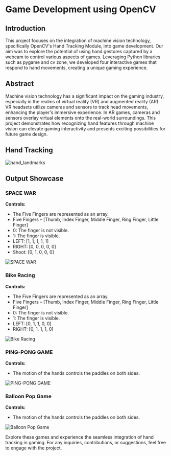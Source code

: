 # Game Development using OpenCV

## Introduction

This project focuses on the integration of machine vision technology, specifically OpenCV's Hand Tracking Module, into game development. Our aim was to explore the potential of using hand gestures captured by a webcam to control various aspects of games. Leveraging Python libraries such as pygame and cv zone, we developed four interactive games that respond to hand movements, creating a unique gaming experience.

## Abstract

Machine vision technology has a significant impact on the gaming industry, especially in the realms of virtual reality (VR) and augmented reality (AR). VR headsets utilize cameras and sensors to track head movements, enhancing the player's immersive experience. In AR games, cameras and sensors overlay virtual elements onto the real-world surroundings. This project demonstrates how recognizing hand features through machine vision can elevate gaming interactivity and presents exciting possibilities for future game design.

## Hand Tracking
![hand_landmarks](https://github.com/Kaviyarasu-S007/Open_CV-Games/assets/151661034/3e22464e-5c7f-4439-9d4a-83d4c9411fc7)


## Output Showcase

### SPACE WAR

**Controls:**
- The Five Fingers are represented as an array.
- Five Fingers – [Thumb, Index Finger, Middle Finger, Ring Finger, Little Finger]
- 0: The finger is not visible.
- 1: The finger is visible.
- LEFT: [1, 1, 1, 1, 1]
- RIGHT: [0, 0, 0, 0, 0]
- Shoot: [0, 1, 0, 0, 0]

![SPACE WAR](https://github.com/KAVINT21/Game-Development-using-OpenCV/assets/95117554/e16b7415-ca40-4d86-9c17-32900ad59134)

### Bike Racing

**Controls:**
- The Five Fingers are represented as an array.
- Five Fingers – [Thumb, Index Finger, Middle Finger, Ring Finger, Little Finger]
- 0: The finger is not visible.
- 1: The finger is visible.
- LEFT: [0, 1, 1, 0, 0]
- RIGHT: [0, 1, 1, 1, 0]

![Bike Racing](https://github.com/KAVINT21/Game-Development-using-OpenCV/assets/95117554/985715a8-4e74-4fe0-b069-34745f72c5cf)

### PING-PONG GAME

**Controls:**
- The motion of the hands controls the paddles on both sides.

![PING-PONG GAME](https://github.com/KAVINT21/Game-Development-using-OpenCV/assets/95117554/b2645562-587e-492f-a0e4-95b5443ba810)

### Balloon Pop Game

**Controls:**
- The motion of the hands controls the paddles on both sides.

![Balloon Pop Game](https://github.com/KAVINT21/Game-Development-using-OpenCV/assets/95117554/a9e8aba6-282b-4d88-9722-4ec6acd612d2)

Explore these games and experience the seamless integration of hand tracking in gaming. For any inquiries, contributions, or suggestions, feel free to engage with the project.
